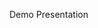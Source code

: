 Demo Presentation

[<img width="50%">](https://github.com/user-attachments/assets/db90864c-5ead-40aa-8f80-452e3a45cc5e "Demo Video")

